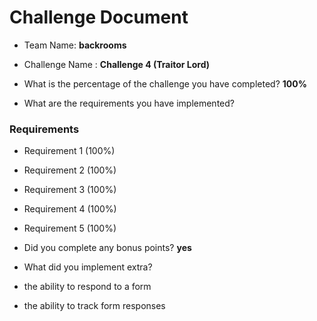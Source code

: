 # Challenge Document

- Team Name: **backrooms**
- Challenge Name : **Challenge 4 (Traitor Lord)**

- What is the percentage of the challenge you have completed? **100%**

- What are the requirements you have implemented?

### Requirements

- Requirement 1 (100%)
- Requirement 2 (100%)
- Requirement 3 (100%)
- Requirement 4 (100%)
- Requirement 5 (100%)

- Did you complete any bonus points? **yes**

- What did you implement extra?

- the ability to respond to a form
- the ability to track form responses

